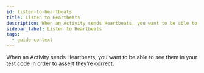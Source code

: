 ```yaml
---
id: listen-to-heartbeats
title: Listen to Heartbeats
description: When an Activity sends Heartbeats, you want to be able to see them in your test code in order to assert they’re correct.
sidebar_label: Listen to Heartbeats
tags:
  - guide-context
---
```


When an Activity sends Heartbeats, you want to be able to see them in your test code in order to assert they’re correct.
